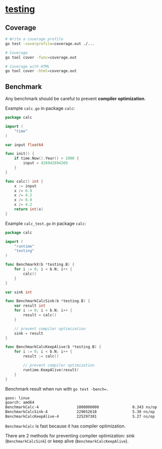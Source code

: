 # [testing](https://golang.org/pkg/testing/)

## Coverage

```sh
# Write a coverage profile
go test -coverprofile=coverage.out ./...

# Coverage
go tool cover -func=coverage.out

# Coverage with HTML
go tool cover -html=coverage.out
```

## Benchmark

Any benchmark should be careful to prevent **compiler optimization**.

Example `calc.go` in package `calc`:

```go
package calc

import (
	"time"
)

var input float64

func init() {
	if time.Now().Year() > 1900 {
		input = 426942694269
	}
}

func calc() int {
	x := input
	x /= 6.9
	x /= 4.2
	x /= 6.9
	x /= 4.2
	return int(x)
}
```

Example `calc_test.go` in package `calc`:

```go
package calc

import (
	"runtime"
	"testing"
)

func BenchmarkX(b *testing.B) {
	for i := 0; i < b.N; i++ {
		calc()
	}
}

var sink int

func BenchmarkCalcSink(b *testing.B) {
	var result int
	for i := 0; i < b.N; i++ {
		result = calc()
	}

	// prevent compiler optimization
	sink = result
}

func BenchmarkCalcKeepAlive(b *testing.B) {
	for i := 0; i < b.N; i++ {
		result := calc()

		// prevent compiler optimization
		runtime.KeepAlive(result)
	}
}
```

Benchmark result when run with `go test -bench=.`

```txt
goos: linux
goarch: amd64
BenchmarkCalc-4                 1000000000               0.343 ns/op
BenchmarkCalcSink-4             229652618                5.30 ns/op
BenchmarkCalcKeepAlive-4        225297381                5.27 ns/op
```

`BenchmarkCalc` is fast because it has compiler optimization.

There are 2 methods for preventing compiler optimization:
sink (`BenchmarkCalcSink`) or keep alive (`BenchmarkCalcKeepAlive`).
